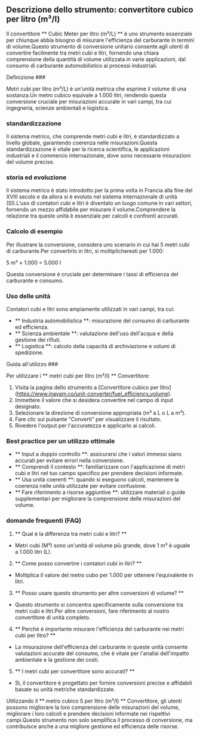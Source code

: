 ## Descrizione dello strumento: convertitore cubico per litro (m³/l)

Il convertitore ** Cubic Meter per litro (m³/L) ** è uno strumento essenziale per chiunque abbia bisogno di misurare l'efficienza del carburante in termini di volume.Questo strumento di conversione unitario consente agli utenti di convertire facilmente tra metri cubi e litri, fornendo una chiara comprensione della quantità di volume utilizzata in varie applicazioni, dal consumo di carburante automobilistico ai processi industriali.

Definizione ###

Metri cubi per litro (m³/L) è un'unità metrica che esprime il volume di una sostanza.Un metro cubico equivale a 1.000 litri, rendendo questa conversione cruciale per misurazioni accurate in vari campi, tra cui ingegneria, scienze ambientali e logistica.

### standardizzazione

Il sistema metrico, che comprende metri cubi e litri, è standardizzato a livello globale, garantendo coerenza nelle misurazioni.Questa standardizzazione è vitale per la ricerca scientifica, le applicazioni industriali e il commercio internazionale, dove sono necessarie misurazioni del volume precise.

### storia ed evoluzione

Il sistema metrico è stato introdotto per la prima volta in Francia alla fine del XVIII secolo e da allora si è evoluto nel sistema internazionale di unità (SI).L'uso di contatori cubi e litri è diventato un luogo comune in vari settori, fornendo un mezzo affidabile per misurare il volume.Comprendere la relazione tra queste unità è essenziale per calcoli e confronti accurati.

### Calcolo di esempio

Per illustrare la conversione, considera uno scenario in cui hai 5 metri cubi di carburante.Per convertirlo in litri, si moltiplicheresti per 1.000:

5 m³ × 1.000 = 5.000 l

Questa conversione è cruciale per determinare i tassi di efficienza del carburante e consumo.

### Uso delle unità

Contatori cubi e litri sono ampiamente utilizzati in vari campi, tra cui:

- ** Industria automobilistica **: misurazione del consumo di carburante ed efficienza.
- ** Scienza ambientale **: valutazione dell'uso dell'acqua e della gestione dei rifiuti.
- ** Logistica **: calcolo della capacità di archiviazione e volumi di spedizione.

Guida all'utilizzo ###

Per utilizzare i ** metri cubi per litro (m³/l) ** Convertitore:

1. Visita la pagina dello strumento a [Convertitore cubico per litro] (https://www.inayam.co/unit-converter/fuel_efficiency_volume).
2. Immettere il valore che si desidera convertire nel campo di input designato.
3. Selezionare la direzione di conversione appropriata (m³ a L o L a m³).
4. Fare clic sul pulsante "Converti" per visualizzare il risultato.
5. Rivedere l'output per l'accuratezza e applicarlo ai calcoli.

### Best practice per un utilizzo ottimale

- ** Input a doppio controllo **: assicurarsi che i valori immessi siano accurati per evitare errori nella conversione.
- ** Comprendi il contesto **: familiarizzare con l'applicazione di metri cubi e litri nel tuo campo specifico per prendere decisioni informate.
- ** Usa unità coerenti **: quando si eseguono calcoli, mantenere la coerenza nelle unità utilizzate per evitare confusione.
- ** Fare riferimento a risorse aggiuntive **: utilizzare materiali o guide supplementari per migliorare la comprensione delle misurazioni del volume.

### domande frequenti (FAQ)

1. ** Qual è la differenza tra metri cubi e litri? **
- Metri cubi (M³) sono un'unità di volume più grande, dove 1 m³ è uguale a 1.000 litri (L).

2. ** Come posso convertire i contatori cubi in litri? **
- Moltiplica il valore del metro cubo per 1.000 per ottenere l'equivalente in litri.

3. ** Posso usare questo strumento per altre conversioni di volume? **
- Questo strumento si concentra specificamente sulla conversione tra metri cubi e litri.Per altre conversioni, fare riferimento al nostro convertitore di unità completo.

4. ** Perché è importante misurare l'efficienza del carburante nei metri cubi per litro? **
- La misurazione dell'efficienza del carburante in queste unità consente valutazioni accurate del consumo, che è vitale per l'analisi dell'impatto ambientale e la gestione dei costi.

5. ** I metri cubi per convertitore sono accurati? **
- Sì, il convertitore è progettato per fornire conversioni precise e affidabili basate su unità metriche standardizzate.

Utilizzando il ** metro cubico S per litro (m³/l) ** Convertitore, gli utenti possono migliorare la loro comprensione delle misurazioni del volume, migliorare i loro calcoli e prendere decisioni informate nei rispettivi campi.Questo strumento non solo semplifica il processo di conversione, ma contribuisce anche a una migliore gestione ed efficienza delle risorse.